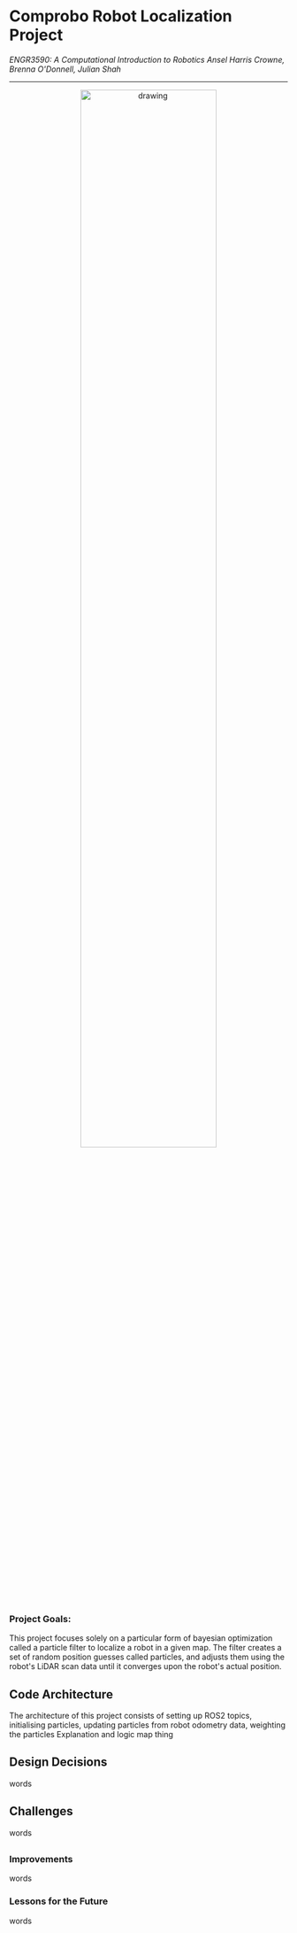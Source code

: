 # Comprobo Robot Localization Project

_ENGR3590: A Computational Introduction to Robotics_
_Ansel Harris Crowne, Brenna O'Donnell, Julian Shah_

---

<p align="center">
<img src="media/finished_filter.gif" alt="drawing" width="70%"/>
</p>

### Project Goals:

This project focuses solely on a particular form of bayesian optimization called a particle filter to localize a robot in a given map. The filter creates a set of random position guesses called particles, and adjusts them using the robot's LiDAR scan data until it converges upon the robot's actual position.

## Code Architecture

The architecture of this project consists of setting up ROS2 topics, initialising particles, updating particles from robot odometry data, weighting the particles
Explanation and logic map thing

## Design Decisions

words

## Challenges

words

##

### Improvements

words

### Lessons for the Future

words
